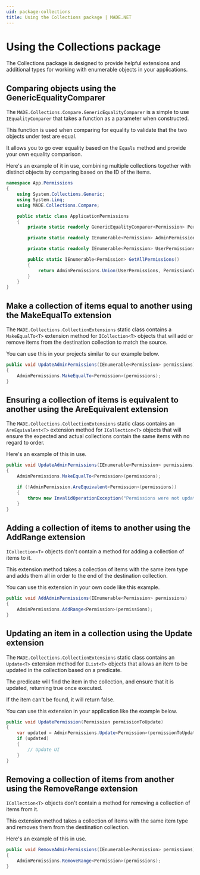 ```yaml
---
uid: package-collections
title: Using the Collections package | MADE.NET
---
```


# Using the Collections package

The Collections package is designed to provide helpful extensions and additional types for working with enumerable objects in your applications.

## Comparing objects using the GenericEqualityComparer

The `MADE.Collections.Compare.GenericEqualityComparer` is a simple to use `IEqualityComparer` that takes a function as a parameter when constructed.

This function is used when comparing for equality to validate that the two objects under test are equal.

It allows you to go over equality based on the `Equals` method and provide your own equality comparison.

Here's an example of it in use, combining multiple collections together with distinct objects by comparing based on the ID of the items.

```csharp
namespace App.Permissions
{
    using System.Collections.Generic;
    using System.Linq;
    using MADE.Collections.Compare;

    public static class ApplicationPermissions
    {
        private static readonly GenericEqualityComparer<Permission> PermissionComparer = new GenericEqualityComparer<Permission>( permission => permission.Id );

        private static readonly IEnumerable<Permission> AdminPermissions = new List<Permission>();

        private static readonly IEnumerable<Permission> UserPermissions = new List<Permission>();

        public static IEnumerable<Permission> GetAllPermissions()
        {
            return AdminPermissions.Union(UserPermissions, PermissionComparer);
        }
    }
}
```

## Make a collection of items equal to another using the MakeEqualTo extension

The `MADE.Collections.CollectionExtensions` static class contains a `MakeEqualTo<T>` extension method for `ICollection<T>` objects that will add or remove items from the destination collection to match the source.

You can use this in your projects similar to our example below.

```csharp
public void UpdateAdminPermissions(IEnumerable<Permission> permissions)
{
    AdminPermissions.MakeEqualTo<Permission>(permissions);
}
```

## Ensuring a collection of items is equivalent to another using the AreEquivalent extension

The `MADE.Collections.CollectionExtensions` static class contains an `AreEquivalent<T>` extension method for `ICollection<T>` objects that will ensure the expected and actual collections contain the same items with no regard to order.

Here's an example of this in use.

```csharp
public void UpdateAdminPermissions(IEnumerable<Permission> permissions)
{
    AdminPermissions.MakeEqualTo<Permission>(permissions);

    if (!AdminPermission.AreEquivalent<Permission>(permissions))
    {
        throw new InvalidOperationException("Permissions were not updated successfully.");
    }
}
```

## Adding a collection of items to another using the AddRange extension

`ICollection<T>` objects don't contain a method for adding a collection of items to it.

This extension method takes a collection of items with the same item type and adds them all in order to the end of the destination collection.

You can use this extension in your own code like this example.

```csharp
public void AddAdminPermissions(IEnumerable<Permission> permissions)
{
    AdminPermissions.AddRange<Permission>(permissions);
}
```

## Updating an item in a collection using the Update extension

The `MADE.Collections.CollectionExtensions` static class contains an `Update<T>` extension method for `IList<T>` objects that allows an item to be updated in the collection based on a predicate.

The predicate will find the item in the collection, and ensure that it is updated, returning true once executed.

If the item can't be found, it will return false.

You can use this extension in your application like the example below.

```csharp
public void UpdatePermission(Permission permissionToUpdate)
{
    var updated = AdminPermissions.Update<Permission>(permissionToUpdate, (p1, p2) => p1.Id == p2.Id);
    if (updated)
    {
        // Update UI
    }
}
```

## Removing a collection of items from another using the RemoveRange extension

`ICollection<T>` objects don't contain a method for removing a collection of items from it.

This extension method takes a collection of items with the same item type and removes them from the destination collection.

Here's an example of this in use.

```csharp
public void RemoveAdminPermissions(IEnumerable<Permission> permissions)
{
    AdminPermissions.RemoveRange<Permission>(permissions);
}
```
